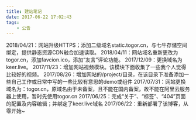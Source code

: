 ```yaml
---
title: 建站笔记
date: 2017-06-22 17:02:43
tags:
	- 公告
---
```


2018/04/21：网站升级HTTPS；添加二级域名static.togor.cn，与七牛存储空间绑定，提供静态资源CDN融合加速读取。
2018/04/11：网站域名重新更改为togor.cn，添加favcion.ico，添加“友言”评论功能。
2017/12/09：更换域名为keer.live。
2017/11/23：增加网站视频模块。该模块下面收集了一些我个人觉得比较好的视频。
2017/08/26：增加网站的/project/目录，在该目录下准备添加一些自己工作或日常中写的一些比较有意思的demo或组件
2017/07/31：网站更换域名为：togor.cn，原域名由于未备案，且不能在国内备案，故不能在阿里云服务器上使用，暂时先使用togor.cn
2017/06/25：完成“关于”、“标签”、“404”页面的配置及内容编辑；并绑定了keer.live域名
2017/06/22：重新部署了该博客，从零开始~